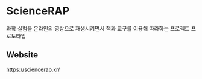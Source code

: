 # ScienceRAP
 과학 실험을 온라인의 영상으로 재생시키면서 책과 교구를 이용해 따라하는 프로젝트 프로토타입
 
## Website
https://sciencerap.kr/



